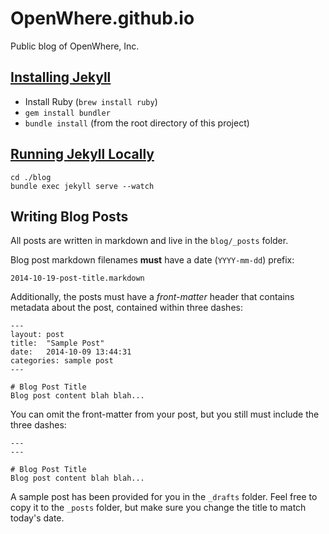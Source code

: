 # OpenWhere.github.io
Public blog of OpenWhere, Inc.

## [Installing Jekyll](https://help.github.com/articles/using-jekyll-with-pages/#installing-jekyll)
+ Install Ruby (`brew install ruby`)
+ `gem install bundler`
+ `bundle install` (from the root directory of this project)

## [Running Jekyll Locally](https://help.github.com/articles/using-jekyll-with-pages/#running-jekyll)
```
cd ./blog
bundle exec jekyll serve --watch
```

## Writing Blog Posts
All posts are written in markdown and live in the `blog/_posts` folder.

Blog post markdown filenames **must** have a date (`YYYY-mm-dd`) prefix:
```
2014-10-19-post-title.markdown
```

Additionally, the posts must have a *front-matter* header that contains
metadata about the post, contained within three dashes:
```
---
layout: post
title:  "Sample Post"
date:   2014-10-09 13:44:31
categories: sample post
---

# Blog Post Title
Blog post content blah blah...
```

You can omit the front-matter from your post, but you still must include the
three dashes:
```
---
---

# Blog Post Title
Blog post content blah blah...
```

A sample post has been provided for you in the `_drafts` folder. Feel free to
copy it to the `_posts` folder, but make sure you change the title to match
today's date.
